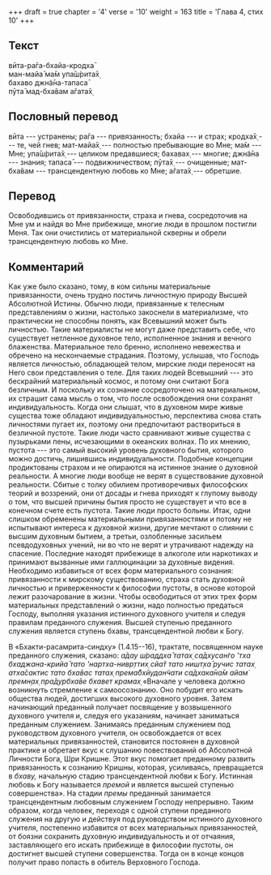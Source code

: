 +++
draft = true
chapter = '4'
verse = '10'
weight = 163
title = 'Глава 4, стих 10'
+++
## Текст

вӣта-ра̄га-бхайа-кродха̄  
ман-майа̄ ма̄м упа̄ш́рита̄х̣  
бахаво джн̃а̄на-тапаса̄  
пӯта̄ мад-бха̄вам а̄гата̄х̣

## Пословный перевод

вӣта --- устранены; ра̄га --- привязанность; бхайа --- и страх; кродха̄х̣
--- те, чей гнев; мат-майа̄х̣ --- полностью пребывающие во Мне; ма̄м ---
Мне; упа̄ш́рита̄х̣ --- целиком предавшиеся; бахавах̣ --- многие; джн̃а̄на ---
знания; тапаса̄ --- подвижничеством; пӯта̄х̣ --- очищенные; мат-бха̄вам ---
трансцендентную любовь ко Мне; а̄гата̄х̣ --- обретшие.

## Перевод

Освободившись от привязанности, страха и гнева, сосредоточив на Мне ум и
найдя во Мне прибежище, многие люди в прошлом постигли Меня. Так они
очистились от материальной скверны и обрели трансцендентную любовь ко
Мне.

## Комментарий

Как уже было сказано, тому, в ком сильны материальные привязанности,
очень трудно постичь личностную природу Высшей Абсолютной Истины. Обычно
люди, привязанные к телесным представлениям о жизни, настолько закоснели
в материализме, что практически не способны понять, как Всевышний может
быть личностью. Такие материалисты не могут даже представить себе, что
существует нетленное духовное тело, исполненное знания и вечного
блаженства. Материальное тело бренно, исполнено невежества и обречено на
нескончаемые страдания. Поэтому, услышав, что Господь является
личностью, обладающей телом, мирские люди переносят на Него свои
представления о теле. Для таких людей Всевышний --- это бескрайний
материальный космос, и потому они считают Бога безличным. И поскольку их
сознание сосредоточено на материальном, их страшит сама мысль о том, что
после освобождения они сохранят индивидуальность. Когда они слышат, что
в духовном мире живые существа тоже обладают индивидуальностью,
перспектива снова стать личностями пугает их, поэтому они предпочитают
раствориться в безличной пустоте. Такие люди часто сравнивают живые
существа с пузырьками пены, исчезающими в океанских волнах. По их
мнению, пустота --- это самый высокий уровень духовного бытия, которого
можно достичь, лишившись индивидуальности. Подобные концепции
продиктованы страхом и не опираются на истинное знание о духовной
реальности. А многие люди вообще не верят в существование духовной
реальности. Сбитые с толку обилием противоречивых философских теорий и
воззрений, они от досады и гнева приходят к глупому выводу о том, что
высшей причины бытия просто не существует и что все в конечном счете
есть пустота. Такие люди просто больны. Итак, одни слишком обременены
материальными привязанностями и потому не испытывают интереса к духовной
жизни, другие мечтают о слиянии с высшим духовным бытием, а третьи,
озлобленные засильем псевдодуховных учений, ни во что не верят и
утрачивают надежду на спасение. Последние находят прибежище в алкоголе
или наркотиках и принимают вызванные ими галлюцинации за духовные
видения. Необходимо избавиться от всех форм материального сознания:
привязанности к мирскому существованию, страха стать духовной личностью
и приверженности к философии пустоты, в основе которой лежит
разочарование в жизни. Чтобы освободиться от этих трех форм материальных
представлений о жизни, надо полностью предаться Господу, выполняя
указания истинного духовного учителя и следуя правилам преданного
служения. Высшей ступенью преданного служения является ступень бхавы,
трансцендентной любви к Богу.

В «Бхакти-расамрита-синдху» (1.4.15--16), трактате, посвященном науке
преданного служения, сказано: *а̄дау ш́раддха̄ татах̣ са̄дхусан̇го 'тха
бхаджана-крийа̄ тато 'нартха-нивр̣ттих̣ сйа̄т тато ништ̣ха̄ ручис татах̣
атха̄сактис тато бха̄вас татах̣ према̄бхйудан̃чати са̄дхака̄на̄м айам̇ премн̣ах̣
пра̄дурбха̄ве бхавет крамах̣* «Вначале у человека должно возникнуть
стремление к самоосознанию. Оно побудит его искать общества людей,
достигших высокого духовного уровня. Затем начинающий преданный получает
посвящение у возвышенного духовного учителя и, следуя его указаниям,
начинает заниматься преданным служением. Занимаясь преданным служением
под руководством духовного учителя, он освобождается от всех
материальных привязанностей, становится постоянен в духовной практике и
обретает вкус к слушанию повествований об Абсолютной Личности Бога, Шри
Кришне. Этот вкус помогает преданному развить привязанность к сознанию
Кришны, которая, усиливаясь, превращается в *бхаву,* начальную стадию
трансцендентной любви к Богу. Истинная любовь к Богу называется *премой*
и является высшей ступенью совершенства». На стадии *премы* преданный
занимается трансцендентным любовным служением Господу непрерывно. Таким
образом, когда человек, переходя с одной ступени преданного служения на
другую и действуя под руководством истинного духовного учителя,
постепенно избавится от всех материальных привязанностей, от боязни
сохранить духовную индивидуальность и от отчаяния, заставляющего его
искать прибежище в философии пустоты, он достигнет высшей ступени
совершенства. Тогда он в конце концов получит право попасть в обитель
Верховного Господа.
